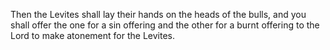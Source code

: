 Then the Levites shall lay their hands on the heads of the bulls, and you shall offer the one for a sin offering and the other for a burnt offering to the Lord to make atonement for the Levites.
